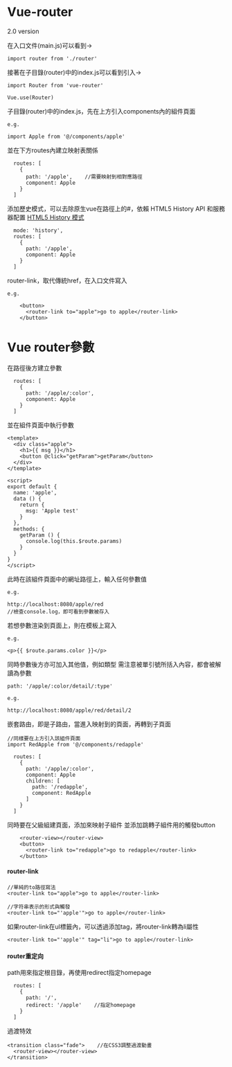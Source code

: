 # Vue-router

2.0 version

在入口文件(main.js)可以看到->
```
import router from './router'
```
接著在子目錄(router)中的index.js可以看到引入->
```
import Router from 'vue-router'

Vue.use(Router)
```
子目錄(router)中的index.js，先在上方引入components內的組件頁面
```
e.g.

import Apple from '@/components/apple'
```
並在下方routes內建立映射表關係
```
  routes: [
    {
      path: '/apple',    //需要映射到相對應路徑
      component: Apple
    }
  ]
```
添加歷史模式，可以去除原生vue在路徑上的#，依賴 HTML5 History API 和服務器配置
[HTML5 History 模式](https://router.vuejs.org/zh-cn/essentials/history-mode.html)
```
  mode: 'history',
  routes: [
    {
      path: '/apple',
      component: Apple
    }
  ]
```
router-link，取代傳統href，在入口文件寫入
```
e.g.

    <button>
      <router-link to="apple">go to apple</router-link>
    </button>
```

# Vue router參數

在路徑後方建立參數
```
  routes: [
    {
      path: '/apple/:color',
      component: Apple
    }
  ]
```
並在組件頁面中執行參數
```
<template>
  <div class="apple">
    <h1>{{ msg }}</h1>
    <button @click="getParam">getParam</button>
  </div>
</template>

<script>
export default {
  name: 'apple',
  data () {
    return {
      msg: 'Apple test'
    }
  },
  methods: {
    getParam () {
      console.log(this.$route.params)
    }
  }
}
</script>
```
此時在該組件頁面中的網址路徑上，輸入任何參數值
```
e.g.

http://localhost:8080/apple/red
//檢查console.log，即可看到參數被存入
```
若想參數渲染到頁面上，則在模板上寫入
```
e.g.

<p>{{ $route.params.color }}</p>
```
同時參數後方亦可加入其他值，例如類型
需注意被單引號所括入內容，都會被解讀為參數
```
path: '/apple/:color/detail/:type'

e.g.

http://localhost:8080/apple/red/detail/2
```

嵌套路由，即是子路由，當進入映射到的頁面，再轉到子頁面
```
//同樣要在上方引入該組件頁面
import RedApple from '@/components/redapple'

  routes: [
    {
      path: '/apple/:color',
      component: Apple
      children: [
        path: '/redapple',
        component: RedApple
      ]
    }
  ]
```
同時要在父級組建頁面，添加<router-view>來映射子組件
並添加跳轉子組件用的觸發button
```
    <router-view></router-view>
    <button>
      <router-link to="redapple">go to redapple</router-link>
    </button>
```
#### router-link
```
//單純的to路徑寫法
<router-link to="apple">go to apple</router-link>

//字符串表示的形式與觸發
<router-link to="'apple'">go to apple</router-link>
```
如果router-link在ul標籤內，可以透過添加tag，將router-link轉為li屬性
```
<router-link to="'apple'" tag="li">go to apple</router-link>
```
#### router重定向
path用來指定根目錄，再使用redirect指定homepage
```
  routes: [
    {
      path: '/',
      redirect: '/apple'    //指定homepage
    }
  ]
```
過渡特效
```
<transition class="fade">    //在CSS3調整過渡動畫
  <router-view></router-view>
</transition>
```